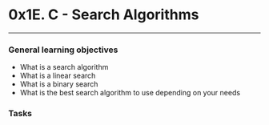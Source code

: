 # 0x1E. C - Search Algorithms
___

### General learning objectives
- What is a search algorithm
- What is a linear search
- What is a binary search
- What is the best search algorithm to use depending on your needs

### Tasks

